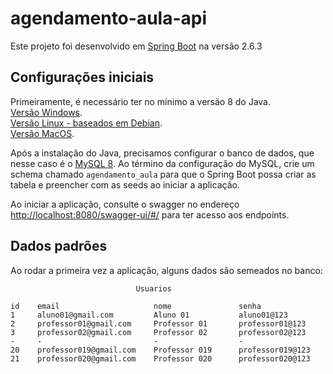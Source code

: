 # agendamento-aula-api
Este projeto foi desenvolvido em [Spring Boot](https://spring.io/quickstart) na versão 2.6.3

## Configurações iniciais
Primeiramente, é necessário ter no mínimo a versão 8 do Java.\
[Versão Windows](https://www.oracle.com/java/technologies/downloads/#java8-windows).\
[Versão Linux - baseados em Debian](https://www.oracle.com/java/technologies/downloads/#java8-linux).\
[Versão MacOS](https://www.oracle.com/java/technologies/downloads/#java8-mac).

Após a instalação do Java, precisamos configurar o banco de dados, que nesse caso é o [MySQL 8](https://dev.mysql.com/downloads/mysql/). Ao término da configuração do MySQL, crie um schema chamado `agendamento_aula` para que o Spring Boot possa criar as tabela e preencher com as seeds ao iniciar a aplicação.

Ao iniciar a aplicação, consulte o swagger no endereço [http://localhost:8080/swagger-ui/#/](http://localhost:8080/swagger-ui/#/) para ter acesso aos endpoints.

## Dados padrões
Ao rodar a primeira vez a aplicação, alguns dados são semeados no banco:

```
                            Usuarios

id    email                     nome               senha
1     aluno01@gmail.com         Aluno 01           aluno01@123
2     professor01@gmail.com     Professor 01       professor01@123
3     professor02@gmail.com     Professor 02       professor02@123
-     -                         -                  -
20    professor019@gmail.com    Professor 019      professor019@123
21    professor020@gmail.com    Professor 020      professor020@123
```
